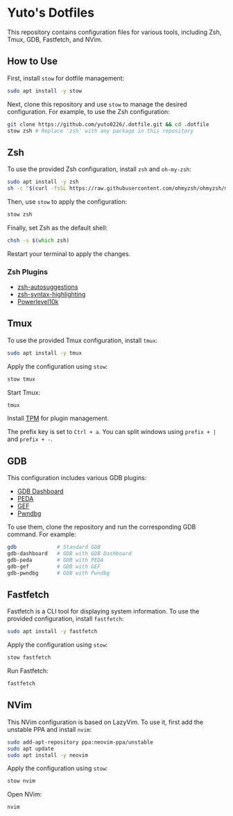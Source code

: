 # Yuto's Dotfiles

This repository contains configuration files for various tools, including Zsh, Tmux, GDB, Fastfetch, and NVim.

## How to Use

First, install `stow` for dotfile management:

```zsh
sudo apt install -y stow
```

Next, clone this repository and use `stow` to manage the desired configuration. For example, to use the Zsh configuration:

```zsh
git clone https://github.com/yuto0226/.dotfile.git && cd .dotfile
stow zsh # Replace 'zsh' with any package in this repository
```

## Zsh

To use the provided Zsh configuration, install `zsh` and `oh-my-zsh`:

```zsh
sudo apt install -y zsh
sh -c "$(curl -fsSL https://raw.githubusercontent.com/ohmyzsh/ohmyzsh/master/tools/install.sh)"
```

Then, use `stow` to apply the configuration:

```zsh
stow zsh
```

Finally, set Zsh as the default shell:

```zsh
chsh -s $(which zsh)
```

Restart your terminal to apply the changes.

### Zsh Plugins

- [zsh-autosuggestions](https://github.com/zsh-users/zsh-autosuggestions)
- [zsh-syntax-highlighting](https://github.com/zsh-users/zsh-syntax-highlighting)
- [Powerlevel10k](https://github.com/romkatv/powerlevel10k)

## Tmux

To use the provided Tmux configuration, install `tmux`:

```zsh
sudo apt install -y tmux
```

Apply the configuration using `stow`:

```zsh
stow tmux
```

Start Tmux:

```zsh
tmux
```

Install [TPM](https://github.com/tmux-plugins/tpm) for plugin management.

The prefix key is set to `Ctrl + a`. You can split windows using `prefix + |` and `prefix + -`.

## GDB

This configuration includes various GDB plugins:

- [GDB Dashboard](https://github.com/cyrus-and/gdb-dashboard)
- [PEDA](https://github.com/longld/peda)
- [GEF](https://github.com/hugsy/gef)
- [Pwndbg](https://github.com/pwndbg/pwndbg)

To use them, clone the repository and run the corresponding GDB command. For example:

```zsh
gdb             # Standard GDB
gdb-dashboard   # GDB with GDB Dashboard
gdb-peda        # GDB with PEDA
gdb-gef         # GDB with GEF
gdb-pwndbg      # GDB with Pwndbg
```

## Fastfetch

Fastfetch is a CLI tool for displaying system information. To use the provided configuration, install `fastfetch`:

```zsh
sudo apt install -y fastfetch
```

Apply the configuration using `stow`:

```zsh
stow fastfetch
```

Run Fastfetch:

```zsh
fastfetch
```

## NVim

This NVim configuration is based on LazyVim. To use it, first add the unstable PPA and install `nvim`:

```zsh
sudo add-apt-repository ppa:neovim-ppa/unstable
sudo apt update
sudo apt install -y neovim
```

Apply the configuration using `stow`:

```zsh
stow nvim
```

Open NVim:

```zsh
nvim
```
